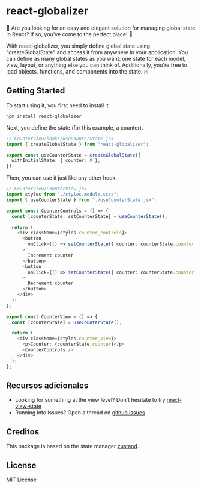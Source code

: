 # react-globalizer

👋 Are you looking for an easy and elegant solution for managing global state in React? If so, you've come to the perfect place! 🎉

With react-globalizer, you simply define global state using "createGlobalState" and access it from anywhere in your application.
You can define as many global states as you want: one state for each model, view, layout, or anything else you can think of.
Additionally, you're free to load objects, functions, and components into the state. 🔥

## Getting Started
To start using it, you first need to install it.

``` shell
npm install react-globalizer
```

Next, you define the state (for this example, a counter).

``` typescript
// CounterView/hooks/useCounterState.jsx
import { createGlobalState } from "react-globalizer";

export const useCounterState = createGlobalState({
  withInitialState: { counter: 0 },
});
```

Then, you can use it just like any other hook.

``` typescript
// CounterView/CounterView.jsx
import styles from "./styles.module.scss";
import { useCounterState } from "./useCounterState.jsx";

export const CounterControls = () => {
  const [counterState, setCounterState] = useCounterState();

  return (
    <div className={styles.counter_controls}>
      <button
        onClick={() => setCounterState({ counter: counterState.counter + 1 })}
      >
        Increment counter
      </button>
      <button
        onClick={() => setCounterState({ counter: counterState.counter - 1 })}
      >
        Decrement counter
      </button>
    </div>
  );
};

export const CounterView = () => {
  const [counterState] = useCounterState();

  return (
    <div className={styles.counter_view}>
      <p>Counter: {counterState.counter}</p>
      <CounterControls />
    </div>
  );
};
```

## Recursos adicionales

- Looking for something at the view level? Don't hesitate to try [react-view-state](https://www.npmjs.com/package/react-view-state)
- Running into issues? Open a thread on [github issues](https://github.com/ccencisoj/react-globalizer/issues)

## Creditos

This package is based on the state manager [zustand](https://www.npmjs.com/package/zustand). 


## License

MIT License

